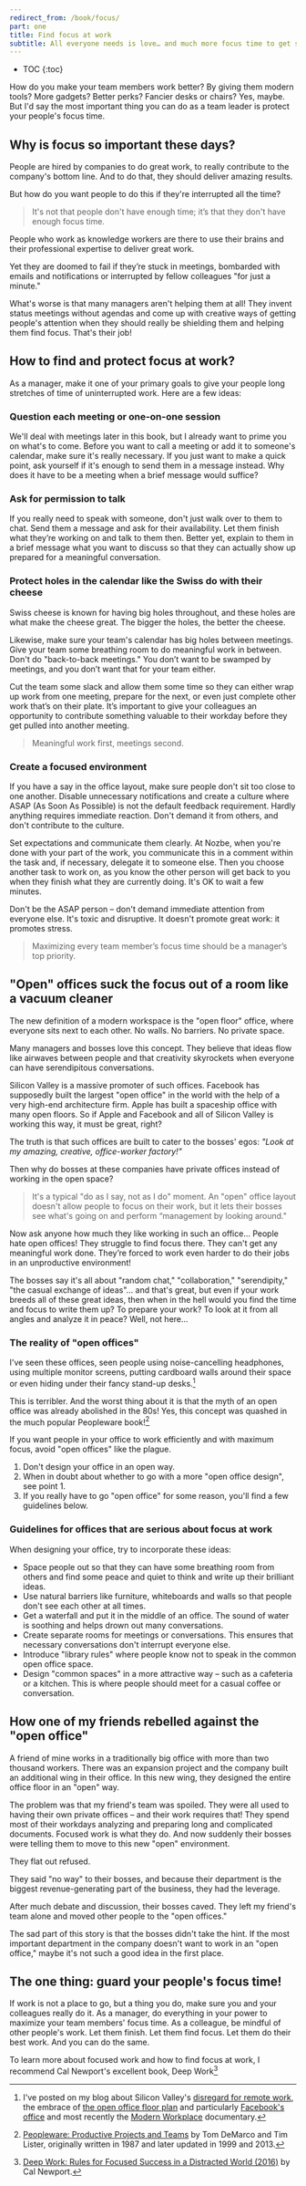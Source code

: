 ```yaml
---
redirect_from: /book/focus/
part: one
title: Find focus at work
subtitle: All everyone needs is love… and much more focus time to get stuff done.
---
```


* TOC
{:toc}

How do you make your team members work better? By giving them modern tools? More gadgets? Better perks? Fancier desks or chairs? Yes, maybe. But I'd say the most important thing you can do as a team leader is protect your people's focus time.

## Why is focus so important these days?

People are hired by companies to do great work, to really contribute to the company's bottom line. And to do that, they should deliver amazing results.

But how do you want people to do this if they're interrupted all the time?

> It's not that people don't have enough time; it’s that they don't have enough focus time.

People who work as knowledge workers are there to use their brains and their professional expertise to deliver great work.

Yet they are doomed to fail if they’re stuck in meetings, bombarded with emails and notifications or interrupted by fellow colleagues "for just a minute."

What's worse is that many managers aren't helping them at all! They invent status meetings without agendas and come up with creative ways of getting people's attention when they should really be shielding them and helping them find focus. That's their job!

## How to find and protect focus at work?

As a manager, make it one of your primary goals to give your people long stretches of time of uninterrupted work. Here are a few ideas:

### Question each meeting or one-on-one session

We'll deal with meetings later in this book, but I already want to prime you on what's to come. Before you want to call a meeting or add it to someone's calendar, make sure it's really necessary. If you just want to make a quick point, ask yourself if  it's enough to  send them in a message instead. Why does it have to be a meeting when a brief message would suffice?

### Ask for permission to talk

If you really need to speak with someone, don't just walk over to them to chat. Send them a message and ask for their availability. Let them finish what they’re working on and talk to them then. Better yet, explain to them in a brief message what you want to discuss so that they can actually show up prepared for a meaningful conversation.

### Protect holes in the calendar like the Swiss do with their cheese

Swiss cheese is known for having big holes throughout, and these holes are what make the cheese great. The bigger the holes, the better the cheese.

Likewise, make sure your team's calendar has big holes between meetings. Give your team some breathing room to do meaningful work in between. Don't do "back-to-back meetings." You don’t want to be swamped by meetings, and you don’t want that for your team either.

Cut the team some slack and allow them some time so they can either wrap up work from one meeting, prepare for the next, or even just complete other work that’s on their plate. It’s important to give your colleagues an opportunity to contribute something valuable to their workday before they get pulled into another meeting.

> Meaningful work first, meetings second.

### Create a focused environment

If you have a say in the office layout, make sure people don't sit too close to one another. Disable unnecessary notifications and create a culture where ASAP (As Soon As Possible) is not the default feedback requirement. Hardly anything requires immediate reaction. Don't demand it from others, and don't contribute to the culture.

Set expectations and communicate them clearly. At Nozbe, when you're done with your part of the work, you communicate this in a comment within the task and, if necessary, delegate it to someone else. Then you choose another task to work on, as you know the other person will get back to you when they finish what they are currently doing. It's OK to wait a few minutes.

Don't be the ASAP person – don't demand immediate attention from everyone else. It's toxic and disruptive. It doesn't promote great work: it promotes stress.

> Maximizing every team member’s focus time should be a manager’s top priority.

## "Open" offices suck the focus out of a room like a vacuum cleaner

The new definition of a modern workspace is the "open floor" office, where everyone sits next to each other. No walls. No barriers. No private space.

Many managers and bosses love this concept. They believe that ideas flow like airwaves between people and that creativity skyrockets when everyone can have serendipitous conversations.

Silicon Valley is a massive promoter of such offices. Facebook has supposedly built the largest "open office" in the world with the help of a very high-end architecture firm. Apple has built a spaceship office with many open floors. So if Apple and Facebook and all of Silicon Valley is working this way, it must be great, right?

The truth is that such offices are built to cater to the bosses' egos: *"Look at my amazing, creative, office-worker factory!"*

Then why do bosses at these companies have private offices instead of working in the open space?

> It's a typical "do as I say, not as I do" moment. An "open" office layout doesn't allow people to focus on their work, but it lets their bosses see what's going on and  perform “management by looking around."

Now ask anyone how much they like working in such an office… People hate open offices! They struggle to find focus there. They can't get any meaningful work done. They’re forced to work even harder to do their jobs in an unproductive environment!

The bosses say it's all about "random chat," "collaboration," "serendipity," "the casual exchange of ideas"… and that's great, but even if your work breeds all of these great ideas, then when in the hell would you find the time and focus to write them up? To prepare your work? To look at it from all angles and analyze it in peace? Well, not here…

### The reality of "open offices"

I've seen these offices, seen people using noise-cancelling headphones, using multiple monitor screens, putting cardboard walls around their space or even hiding under their fancy stand-up desks.[^1]

This is terribler. And the worst thing about it is that the myth of an open office was already abolished in the 80s! Yes, this concept was quashed in the much popular Peopleware book![^2]

If you want people in your office to work efficiently and with maximum focus, avoid "open offices" like the plague.

1. Don't design your office in an open way.
2. When in doubt about whether to go with a more "open office design", see point 1.
3. If you really have to go "open office" for some reason, you'll find a few guidelines below.

### Guidelines for offices that are serious about focus at work

When designing your office, try to incorporate these ideas:

- Space people out so that they can have some breathing room from others and find some peace and quiet to think and write up their brilliant ideas.
- Use natural barriers like furniture, whiteboards and walls so that people don't see each other at all times.
- Get a waterfall and put it in the middle of an office. The sound of water is soothing and helps drown out many conversations.
- Create separate rooms for meetings or conversations. This ensures that necessary conversations don't interrupt everyone else.
- Introduce "library rules" where people know not to speak in the common open office space.
- Design "common spaces" in a more attractive way – such as a cafeteria or a kitchen. This is where people should meet for a casual coffee or conversation.

## How one of my friends rebelled against the "open office"

A friend of mine works in a traditionally big office with more than two thousand workers. There was an expansion project and the company built an additional wing in their office. In this new wing, they designed the entire office floor in an "open" way.

The problem was that my friend's team was spoiled. They were all used to having their own private offices – and their work requires that! They spend most of their workdays analyzing and preparing long and complicated documents. Focused work is what they do. And now suddenly their bosses were telling them to move to this new "open" environment.

They flat out refused.

They said "no way" to their bosses, and because their department is the biggest revenue-generating part of the business, they had the leverage.

After much debate and discussion, their bosses caved. They left my friend's team alone and moved other people to the "open offices."

The sad part of this story is that the bosses didn't take the hint. If the most important department in the company doesn't want to work in an "open office," maybe it's not such a good idea in the first place.

## The one thing: guard your people's focus time!

If work is not a place to go, but a thing you do, make sure you and your colleagues really do it. As a manager, do everything in your power to maximize your team members' focus time. As a colleague, be mindful of other people's work. Let them finish. Let them find focus. Let them do their best work. And you can do the same.

To learn more about focused work and how to find focus at work, I recommend Cal Newport's excellent book, Deep Work[^3]

[^1]: I've posted on my blog about Silicon Valley's [disregard for remote work](https://sliwinski.com/sv-remote/), the embrace of [the open office floor plan](https://sliwinski.com/3-productivity-tips-and-tricks-for-open-space/) and particularly [Facebook's office](https://sliwinski.com/openoffice/) and most recently the [Modern Workplace](https://sliwinski.com/workplace/) documentary.
[^2]: [Peopleware: Productive Projects and Teams](https://en.wikipedia.org/wiki/Peopleware:_Productive_Projects_and_Teams) by Tom DeMarco and Tim Lister, originally written in 1987 and later updated in 1999 and 2013.
[^3]: [Deep Work: Rules for Focused Success in a Distracted World (2016)](https://www.calnewport.com/books/deep-work/) by Cal Newport.

